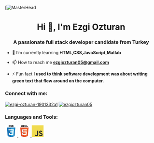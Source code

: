 [![MasterHead](https://hexagon.com/-/media/project/one-web/master-site/mi/msc-software/retired-brand-msc-software.jpg?h=680&iar=0&w=2560&hash=ED53E09A044BB59A0C22681AC5E94850)
<h1 align="center">Hi 👋, I'm Ezgi Ozturan</h1>
<h3 align="center">A passionate full stack developer candidate from Turkey</h3>

- 🌱 I’m currently learning **HTML,CSS,JavaScript,Matlab**

- 📫 How to reach me **ezgiozturan05@gmail.com**

- ⚡ Fun fact **I used to think software development was about writing green text that flew around on the computer.**


<h3 align="left">Connect with me:</h3>
<p align="left">
<a href="https://linkedin.com/in/ezgi-özturan-1901332a1" target="blank"><img align="center" src="https://raw.githubusercontent.com/rahuldkjain/github-profile-readme-generator/master/src/images/icons/Social/linked-in-alt.svg" alt="ezgi-özturan-1901332a1" height="30" width="40" /></a>
<a href="https://www.hackerrank.com/ezgiozturan05" target="blank"><img align="center" src="https://raw.githubusercontent.com/rahuldkjain/github-profile-readme-generator/master/src/images/icons/Social/hackerrank.svg" alt="ezgiozturan05" height="30" width="40" /></a>
</p>

<h3 align="left">Languages and Tools:</h3>
<p align="left"> <a href="https://www.w3schools.com/css/" target="_blank" rel="noreferrer"> <img src="https://raw.githubusercontent.com/devicons/devicon/master/icons/css3/css3-original-wordmark.svg" alt="css3" width="40" height="40"/> </a> <a href="https://www.w3.org/html/" target="_blank" rel="noreferrer"> <img src="https://raw.githubusercontent.com/devicons/devicon/master/icons/html5/html5-original-wordmark.svg" alt="html5" width="40" height="40"/> </a> <a href="https://developer.mozilla.org/en-US/docs/Web/JavaScript" target="_blank" rel="noreferrer"> <img src="https://raw.githubusercontent.com/devicons/devicon/master/icons/javascript/javascript-original.svg" alt="javascript" width="40" height="40"/> </a> </p>





